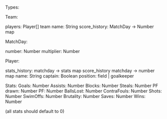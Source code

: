 Types:

Team:

players: Player[]
team name: String
score_history: MatchDay -> Number map

MatchDay:

number: Number
multiplier: Number

Player:

stats_history: matchday -> stats map
score_history matchday -> number map
name: String
captain: Boolean
position: field | goalkeeper

Stats:
Goals: Number
Assists: Number
Blocks: Number
Steals: Number
PF drawn: Number
PF: Number
BallsLost: Number
ContraFouls: Number
Shots: Number
SwimOffs: Number
Brutality: Number
Saves: Number
Wins: Number

(all stats should default to 0)
